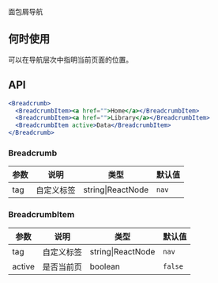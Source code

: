 面包屑导航

## 何时使用

可以在导航层次中指明当前页面的位置。

## API

```jsx
<Breadcrumb>
  <BreadcrumbItem><a href="">Home</a></BreadcrumbItem>
  <BreadcrumbItem><a href="">Library</a></BreadcrumbItem>
  <BreadcrumbItem active>Data</BreadcrumbItem>
</Breadcrumb>
```

### Breadcrumb

| 参数 | 说明 | 类型 | 默认值 |
| --- | --- | --- | --- |
| tag | 自定义标签 | string\|ReactNode | `nav` |

### BreadcrumbItem

| 参数 | 说明 | 类型 | 默认值 |
| --- | --- | --- | --- |
| tag | 自定义标签 | string\|ReactNode | `nav` |
| active | 是否当前页 | boolean | `false` |